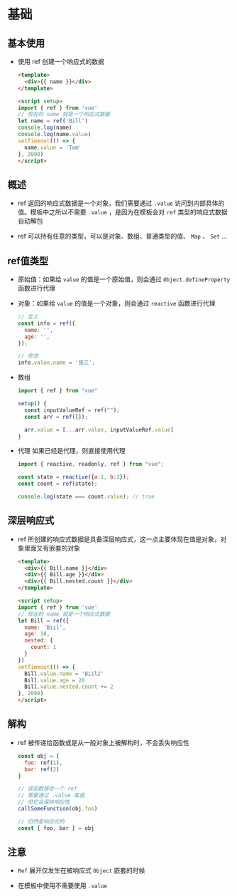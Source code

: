 # 基础

## 基本使用

+ 使用 ref 创建一个响应式的数据

  ```html
  <template>
    <div>{{ name }}</div>
  </template>

  <script setup>
  import { ref } from 'vue'
  // 现在的 name 就是一个响应式数据
  let name = ref('Bill')
  console.log(name)
  console.log(name.value)
  setTimeout(() => {
    name.value = 'Tom'
  }, 2000)
  </script>
  ```

## 概述

+ ref 返回的响应式数据是一个对象，我们需要通过 `.value` 访问到内部具体的值。模板中之所以不需要 `.value` ，是因为在模板会对 `ref` 类型的响应式数据自动解包

+ ref 可以持有任意的类型，可以是对象、数组、普通类型的值、 `Map` 、 `Set` ...

## ref值类型

+ 原始值：如果给 `value` 的值是一个原始值，则会通过 `Object.defineProperty` 函数进行代理

+ 对象：如果给 `value` 的值是一个对象，则会通过 `reactive` 函数进行代理

  ```js
  // 定义
  const info = ref({
    name: '',
    age: '',
  });

  // 修改
  info.value.name = '张三';
  ```

+ 数组

  ```js
  import { ref } from "vue"

  setup() {
    const inputValueRef = ref("");
    const arr = ref([]);

    arr.value = [...arr.value, inputValueRef.value]
  }
  ```

+ 代理 如果已经是代理，则直接使用代理

  ```js
  import { reactive, readonly, ref } from "vue";

  const state = reactive({a:1, b:2});
  const count = ref(state);

  console.log(state === count.value); // true
  ```

## 深层响应式

+ ref 所创建的响应式数据是具备深层响应式，这一点主要体现在值是对象，对象里面又有嵌套的对象

  ```html
  <template>
    <div>{{ Bill.name }}</div>
    <div>{{ Bill.age }}</div>
    <div>{{ Bill.nested.count }}</div>
  </template>

  <script setup>
  import { ref } from 'vue'
  // 现在的 name 就是一个响应式数据
  let Bill = ref({
    name: 'Biil',
    age: 18,
    nested: {
      count: 1
    }
  })
  setTimeout(() => {
    Bill.value.name = 'Biil2'
    Bill.value.age = 20
    Bill.value.nested.count += 2
  }, 2000)
  </script>
  ```

## 解构

+ ref 被传递给函数或是从一般对象上被解构时，不会丢失响应性

  ```js
  const obj = {
    foo: ref(1),
    bar: ref(2)
  }

  // 该函数接收一个 ref
  // 需要通过 .value 取值
  // 但它会保持响应性
  callSomeFunction(obj.foo)

  // 仍然是响应式的
  const { foo, bar } = obj
  ```

## 注意

+ `Ref` 展开仅发生在被响应式 `Object` 嵌套的时候

+ 在模板中使用不需要使用 `.value`

